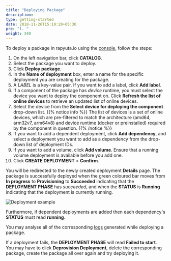 ```yaml
---
title: "Deploying Package"
description:
type: getting-started
date: 2018-11-26T15:19:20+05:30
pre: "l. "
weight: 340
---
```

To deploy a package in rapyuta.io using the [console](https://console.rapyuta.io),
follow the steps:

1. On the left navigation bar, click **CATALOG**.
2. Select the package you want to deploy.
3. Click **Deploy package**.
4. In the **Name of deployment** box, enter a name for the specific deployment
you are creating for the package.
5. A _LABEL_ is a key-value pair. If you want to add a label, click **Add label**.
6. If a component of the package has _device_ runtime, you must select the device
you want to deploy the component on. Click **Refresh the list of online
devices** to retrieve an updated list of online devices.
7. Select the device from the **Select device for deploying the component** drop-down list.
{{% notice info %}}
The list of devices is a set of online devices, which are pre-filtered to match
the architecture (amd64, arm32v7, arm64v8) and device runtime (docker or preinstalled)
required by the component in question.
{{% /notice %}}
8. If you want to add a dependent deployment, click **Add dependency**, and select
a deployment you want to add as a dependency from the drop-down list of
deployment IDs.
9. If you want to add a volume, click **Add volume**. Ensure that a running volume
deployment is available before you add one.
10. Click **CREATE DEPLOYMENT** > **Confirm**.

You will be redirected to the newly created deployment **Details** page.
The package is successfully deployed when the green coloured bar moves from
**In progress** to **Provisioning** to **Succeeded** indicating that the
**DEPLOYMENT PHASE** has _succeeded_, and when the **STATUS** is **Running**
indicating that the deployment is currently running.

![Deployment example](/images/tutorials/ros-pub-sub/ros-pub-sub-deployment.png?classes=border,shadow&width=50pc)

Furthermore, if dependent deployments are added then each dependency's **STATUS**
must read **running**.

You may analyse all of the corresponding [logs](/core-concepts/logging/deployment-logs)
generated while deploying a package.

If a deployment fails, the **DEPLOYMENT PHASE** will read **Failed to start**.
You may have to click **Deprovision Deployment**, delete the corresponding
package, create the package all over again and try deploying it.
